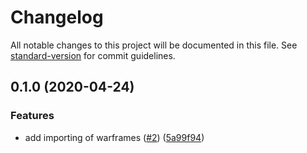 # Changelog

All notable changes to this project will be documented in this file. See [standard-version](https://github.com/conventional-changelog/standard-version) for commit guidelines.

## 0.1.0 (2020-04-24)

### Features

* add importing of warframes ([#2](https://github.com/CephalonTobran/backend/issues/2)) ([5a99f94](https://github.com/CephalonTobran/backend/commit/5a99f949fd8c9665350540f673df183714233063))
